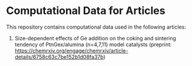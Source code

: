 # Computational Data for Articles

This repository contains computational data used in the following articles:

1. Size-dependent effects of Ge addition on the coking and sintering tendency of PtnGex/alumina (n=4,7,11) model catalysts (preprint: https://chemrxiv.org/engage/chemrxiv/article-details/6758c63c7be152b1d08fa37b)
